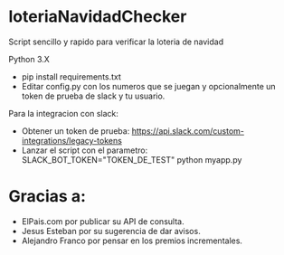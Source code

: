 # loteriaNavidadChecker

Script sencillo y rapido para verificar la loteria de navidad

Python 3.X

* pip install requirements.txt
* Editar config.py con los numeros que se juegan y opcionalmente un token de prueba de slack y tu usuario.

Para la integracion con slack:
* Obtener un token de prueba: https://api.slack.com/custom-integrations/legacy-tokens
* Lanzar el script con el parametro: SLACK_BOT_TOKEN="TOKEN_DE_TEST" python myapp.py

# Gracias a:

* ElPais.com por publicar su API de consulta.
* Jesus Esteban por su sugerencia de dar avisos.
* Alejandro Franco por pensar en los premios incrementales.
